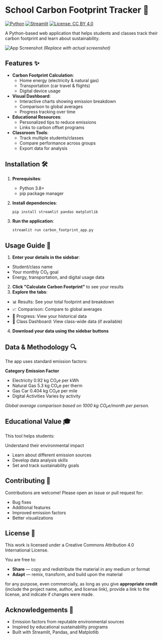 # School Carbon Footprint Tracker 🌿

[![Python](https://img.shields.io/badge/Python-3.8%2B-blue)](https://python.org)
[![Streamlit](https://img.shields.io/badge/Streamlit-1.0%2B-FF4B4B)](https://streamlit.io)
[![License: CC BY 4.0](https://img.shields.io/badge/License-CC_BY_4.0-lightgrey)](https://creativecommons.org/licenses/by/4.0/)

A Python-based web application that helps students and classes track their carbon footprint and learn about sustainability.

![App Screenshot](screenshot.png) *(Replace with actual screenshot)*

## Features ✨

- **Carbon Footprint Calculation**:
  - Home energy (electricity & natural gas)
  - Transportation (car travel & flights)
  - Digital device usage
- **Visual Dashboard**:
  - Interactive charts showing emission breakdown
  - Comparison to global averages
  - Progress tracking over time
- **Educational Resources**:
  - Personalized tips to reduce emissions
  - Links to carbon offset programs
- **Classroom Tools**:
  - Track multiple students/classes
  - Compare performance across groups
  - Export data for analysis

## Installation 🛠️

1. **Prerequisites**:
   - Python 3.8+
   - pip package manager

2. **Install dependencies**:
   ```bash
   pip install streamlit pandas matplotlib

3. **Run the application**:
   ```bash
   streamlit run carbon_footprint_app.py
   ```
## Usage Guide 📝
1. **Enter your details in the sidebar**:
- Student/class name
- Your monthly CO₂ goal
- Energy, transportation, and digital usage data
2. **Click "Calculate Carbon Footprint"** to see your results
3. **Explore the tabs**:
- 📊 Results: See your total footprint and breakdown
- 📈 Comparison: Compare to global averages
- 📅 Progress: View your historical data
- 🏫 Class Dashboard: View class-wide data (if available)
4. **Download your data using the sidebar buttons**

## Data & Methodology 🔍
The app uses standard emission factors:

**Category**	**Emission Factor**
- Electricity	0.92 kg CO₂e per kWh
- Natural Gas	5.3 kg CO₂e per therm
- Gas Car	0.404 kg CO₂e per mile
- Digital Activities	Varies by activity

*Global average comparison based on 1000 kg CO₂e/month per person.*

## Educational Value 🎓
This tool helps students:

Understand their environmental impact

- Learn about different emission sources
- Develop data analysis skills
- Set and track sustainability goals

## Contributing 🤝
Contributions are welcome! Please open an issue or pull request for:
- Bug fixes
- Additional features
- Improved emission factors
- Better visualizations

## License 📜
This work is licensed under a Creative Commons Attribution 4.0 International License.

You are free to:

- **Share** — copy and redistribute the material in any medium or format
- **Adapt** — remix, transform, and build upon the material

for any purpose, even commercially, as long as you give **appropriate credit** (include the project name, author, and license link), provide a link to the license, and indicate if changes were made.

## Acknowledgements 🙏
- Emission factors from reputable environmental sources
- Inspired by educational sustainability programs
- Built with Streamlit, Pandas, and Matplotlib


